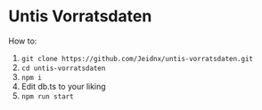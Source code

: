 # Untis Vorratsdaten

How to:

 1. `git clone https://github.com/Jeidnx/untis-vorratsdaten.git`
 2. `cd untis-vorratsdaten`
 3. `npm i`
 4. Edit db.ts to your liking
 5. `npm run start`